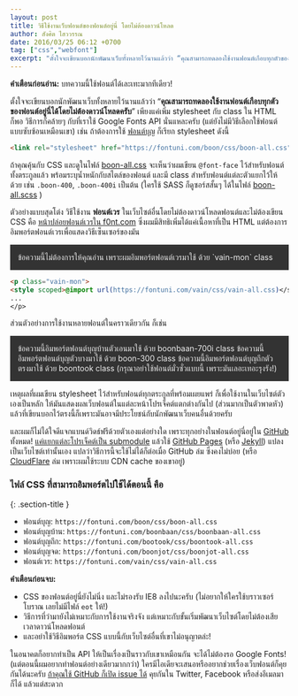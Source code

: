 ```yaml
---
layout: post
title: วิธีใช้งานเว็บฟอนต์ของฟอนต์อยู่นี่ โดยไม่ต้องดาวน์โหลด
author: สังศิต ไสววรรณ
date: 2016/03/25 06:12 +0700
tag: ["css","webfont"]
excerpt: "ตั้งใจจะเขียนบอกนักพัฒนาเว็บทั้งหลายไว้นานแล้วว่า “คุณสามารถทดลองใช้งานฟอนต์เกือบทุกตัวของฟอนต์อยู่นี่ได้โดยไม่ต้องดาวน์โหลดครับ”"
---
```


<style>@import url(/boon/css/boon-all.css)</style>

**คำเตือนก่อนอ่าน:** บทความนี้ใช้ฟอนต์ได้เละเทะมากทีเดียว!

ตั้งใจจะเขียนบอกนักพัฒนาเว็บทั้งหลายไว้นานแล้วว่า “**คุณสามารถทดลองใช้งานฟอนต์เกือบทุกตัวของฟอนต์อยู่นี่ได้โดยไม่ต้องดาวน์โหลดครับ**” เพียงแค่เพิ่ม stylesheet กับ class ใน HTML ก็พอ วิธีการก็คล้ายๆ กับที่เราใช้ Google Fonts API นั่นแหละครับ (แต่ยังไม่มีวิธีเลือกใช้ฟอนต์แบบซับซ้อนเหมือนเขา) เช่น ถ้าต้องการใช้ [ฟอนต์บุญ](/boon/) ก็เรียก stylesheet ดังนี้

~~~html
<link rel="stylesheet" href="https://fontuni.com/boon/css/boon-all.css">
~~~

ถ้าคุณคุ้นกับ CSS และดูในไฟล์ [boon-all.css](/boon/css/boon-all.css) จะเห็นว่าผมเขียน `@font-face` ไว้สำหรับฟอนต์ทั้งตระกูลแล้ว พร้อมระบุน้ำหนักกับสไตล์ของฟอนต์ และมี class สำหรับฟอนต์แต่ละตัวแยกไว้ให้ด้วย เช่น `.boon-400`, `.boon-400i` เป็นต้น (ใครใช้ SASS ก็ดูซอร์สสั้นๆ ได้ในไฟล์  [boon-all.scss](/boon/css/boon-all.scss) )

ตัวอย่างแบบสุดโต่ง วิธีใช้งาน **ฟอนต์เวร** ในเว็บไซต์อื่นโดยไม่ต้องดาวน์โหลดฟอนต์และไม่ต้องเขียน CSS คือ [หน้าปล่อยฟอนต์เวรใน f0nt.com](//www.f0nt.com/release/vain/) ซึ่งผมมีสิทธิเพิ่มได้แค่เนื้อหาที่เป็น HTML แต่ต้องการอิมพอร์ตฟอนต์เวรเพื่อแสดงวิธีเซ็นเซอร์ของมัน

<p class="vain-mon" style="background:#333; color:#eee; padding:1em;">
<style scoped>@import url(/vain/css/vain-all.css)</style>
ข้อความนี้ไม่ต้องการให้คุณอ่าน เพราะผมอิมพอร์ตฟอนต์เวรมาใช้ ด้วย `vain-mon` class
</p>

~~~html
<p class="vain-mon">
<style scoped>@import url(https://fontuni.com/vain/css/vain-all.css)</style>
...
</p>
~~~

ส่วนตัวอย่างการใช้งานหลายฟอนต์ในคราวเดียวกัน ก็เช่น

<p style="background:#333; color:#eee; padding:1em;">
<style scoped>@import url(/boonbaan/css/boonbaan-all.css)</style>
<style scoped>@import url(/boontook/css/boontook-all.css)</style>
<span class="boonbaan-700i">ข้อความนี้อิมพอร์ตฟอนต์บุญบ้านตัวเอนมาใช้ ด้วย boonbaan-700i class</span>
<span class="boon-300">ข้อความนี้อิมพอร์ตฟอนต์บุญตัวบางมาใช้ ด้วย boon-300 class</span>
<span class="boontook">ข้อความนี้อิมพอร์ตฟอนต์บุญถึกตัวตรงมาใช้ ด้วย boontook class</span>
<span class="boon-700i">(กรุณาอย่าใช้ฟอนต์มั่วซั่วแบบนี้ เพราะมันเลอะเทอะรุงรัง!)</span>
</p>

เหตุผลที่ผมเขียน stylesheet ไว้สำหรับฟอนต์ทุกตระกูลที่พร้อมเผยแพร่ ก็เพื่อใช้งานในเว็บไซต์ตัวเองเป็นหลัก ให้มันแสดงผลเว็บฟอนต์ในแต่ละหน้าโปรเจ็คต์แตกต่างกันไป (ส่วนมากเป็นตัวพาดหัว) แล้วที่เขียนบอกไว้ตรงนี้ก็เพราะมันอาจมีประโยชน์กับนักพัฒนาเว็บคนอื่นด้วยครับ

และผมก็ไม่ได้ใจดีแจกแบนด์วิดธ์ฟรีด้วยตัวเองแต่อย่างใด เพราะทุกอย่างในฟอนต์อยู่นี่อยู่ใน [GitHub](https://github.com/) ทั้งหมด! [แค่แยกแต่ละโปรเจ็คต์เป็น submodule](https://github.com/fontuni/fontuni.github.io) แล้วใช้ [GitHub Pages](https://pages.github.com/) (หรือ [Jekyll](https://jekyllrb.com/)) แปลงเป็นเว็บไซต์เท่านั้นเอง แปลว่าวิธีการนี้จะใช้ไม่ได้ก็ต่อเมื่อ GitHub ล่ม ซึ่งคงไม่บ่อย (หรือ [CloudFlare](https://www.cloudflare.com/) ล่ม เพราะผมใช้ระบบ CDN cache ของเขาอยู่)

### ไฟล์ CSS ที่สามารถอิมพอร์ตไปใช้ได้ตอนนี้ คือ
{: .section-title }

- ฟอนต์บุญ: `https://fontuni.com/boon/css/boon-all.css`
- ฟอนต์บุญบ้าน: `https://fontuni.com/boonbaan/css/boonbaan-all.css`
- ฟอนต์บุญถึก: `https://fontuni.com/bootook/css/boontook-all.css`
- ฟอนต์บุญจด: `https://fontuni.com/boonjot/css/boonjot-all.css`
- ฟอนต์เวร: `https://fontuni.com/vain/css/vain-all.css`

**คำเตือนก่อนจบ:**

- CSS ของฟอนต์อยู่นี่ยังไม่นิ่ง และไม่รองรับ IE8 ลงไปนะครับ (ไม่อยากให้ใครใช้บราวเซอร์โบราณ เลยไม่มีไฟล์ `eot` ให้!)
- วิธีการที่ว่ามายังไม่เหมาะกับการใช้งานจริงจัง แต่เหมาะกับขั้นเริ่มพัฒนาเว็บไซต์โดยไม่ต้องเสียเวลาดาวน์โหลดฟอนต์
- และอย่าใช้วิธีอิมพอร์ต CSS แบบนี้กับเว็บไซต์อื่นที่เขาไม่อนุญาตล่ะ!

ในอนาคตก็อยากทำเป็น API ให้เป็นเรื่องเป็นราวกับเขาเหมือนกัน จะได้ไม่ต้องรอ Google Fonts! (แต่ตอนนี้ผมอยากทำฟอนต์อย่างเดียวมากกว่า) ใครมีไอเดียจะเสนอหรืออยากช่วยเรื่องเว็บฟอนต์ก็คุยกันได้นะครับ [ถ้าคุณใช้ GitHub ก็เปิด issue ได้](https://github.com/fontuni/fontuni.github.io/issues) คุยกันใน Twitter, Facebook หรือส่งอีเมลมาก็ได้ แล้วแต่สะดวก
